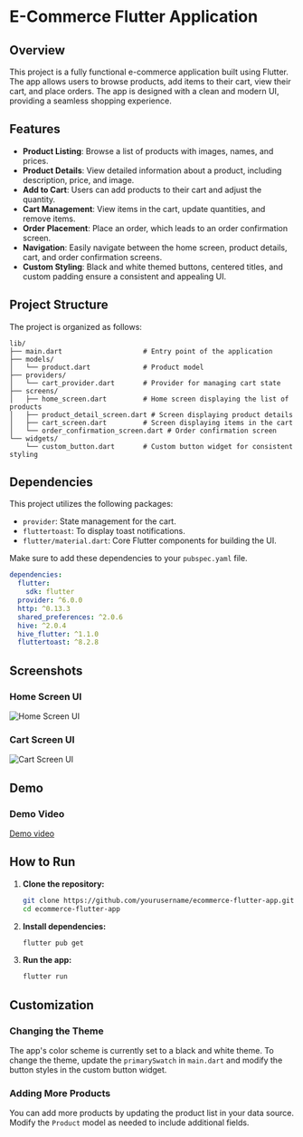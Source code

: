 
# E-Commerce Flutter Application

## Overview

This project is a fully functional e-commerce application built using Flutter. The app allows users to browse products, add items to their cart, view their cart, and place orders. The app is designed with a clean and modern UI, providing a seamless shopping experience.

## Features

- **Product Listing**: Browse a list of products with images, names, and prices.
- **Product Details**: View detailed information about a product, including description, price, and image.
- **Add to Cart**: Users can add products to their cart and adjust the quantity.
- **Cart Management**: View items in the cart, update quantities, and remove items.
- **Order Placement**: Place an order, which leads to an order confirmation screen.
- **Navigation**: Easily navigate between the home screen, product details, cart, and order confirmation screens.
- **Custom Styling**: Black and white themed buttons, centered titles, and custom padding ensure a consistent and appealing UI.

## Project Structure

The project is organized as follows:

```plaintext
lib/
├── main.dart                    # Entry point of the application
├── models/
│   └── product.dart             # Product model
├── providers/
│   └── cart_provider.dart       # Provider for managing cart state
├── screens/
│   ├── home_screen.dart         # Home screen displaying the list of products
│   ├── product_detail_screen.dart # Screen displaying product details
│   ├── cart_screen.dart         # Screen displaying items in the cart
│   └── order_confirmation_screen.dart # Order confirmation screen
└── widgets/
    └── custom_button.dart       # Custom button widget for consistent styling
```

## Dependencies

This project utilizes the following packages:

- `provider`: State management for the cart.
- `fluttertoast`: To display toast notifications.
- `flutter/material.dart`: Core Flutter components for building the UI.

Make sure to add these dependencies to your `pubspec.yaml` file.

```yaml
dependencies:
  flutter:
    sdk: flutter
  provider: ^6.0.0
  http: ^0.13.3
  shared_preferences: ^2.0.6
  hive: ^2.0.4
  hive_flutter: ^1.1.0
  fluttertoast: ^8.2.8
```

## Screenshots

### Home Screen UI
![Home Screen UI](https://github.com/user-attachments/assets/7f411d49-d692-4c6e-8d6f-7da58ca96385)

### Cart Screen UI
![Cart Screen UI](https://github.com/user-attachments/assets/de6dfc26-ad10-40d0-ad42-7b7920e6f699)

## Demo

### Demo Video
[Demo video](https://github.com/user-attachments/assets/5febe8c1-fe26-4294-bf3c-b172bfbe5b03)


## How to Run

1. **Clone the repository:**

   ```bash
   git clone https://github.com/yourusername/ecommerce-flutter-app.git
   cd ecommerce-flutter-app
   ```

2. **Install dependencies:**

   ```bash
   flutter pub get
   ```

3. **Run the app:**

   ```bash
   flutter run
   ```

## Customization

### Changing the Theme

The app's color scheme is currently set to a black and white theme. To change the theme, update the `primarySwatch` in `main.dart` and modify the button styles in the custom button widget.

### Adding More Products

You can add more products by updating the product list in your data source. Modify the `Product` model as needed to include additional fields.
